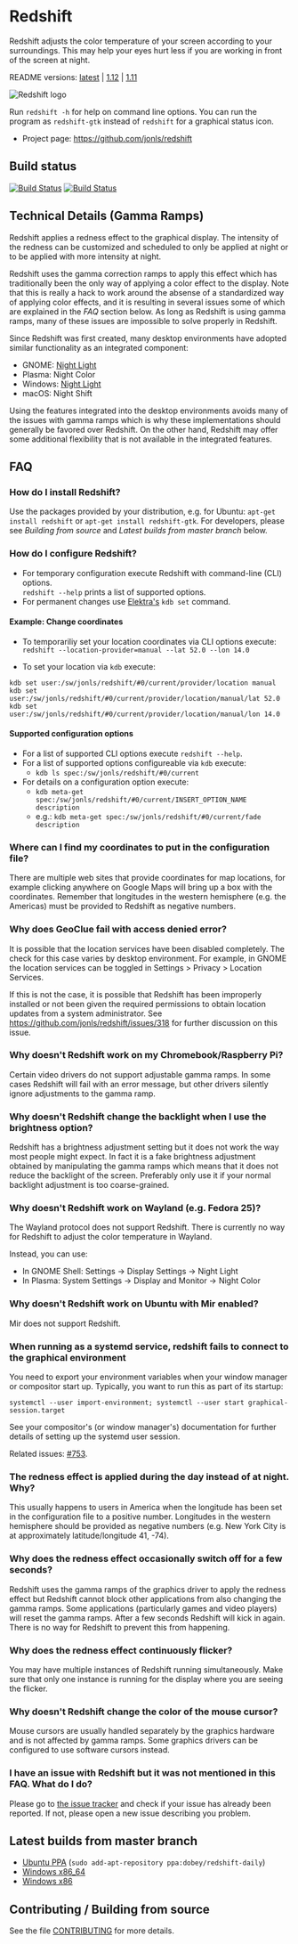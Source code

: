 
Redshift
========

Redshift adjusts the color temperature of your screen according to
your surroundings. This may help your eyes hurt less if you are
working in front of the screen at night.

README versions: [latest](https://github.com/jonls/redshift/blob/master/README.md) | [1.12](https://github.com/jonls/redshift/blob/v1.12/README.md) | [1.11](https://github.com/jonls/redshift/blob/v1.11/README.md)

![Redshift logo](http://jonls.dk/assets/redshift-icon-256.png)

Run `redshift -h` for help on command line options. You can run the program
as `redshift-gtk` instead of `redshift` for a graphical status icon.

* Project page: https://github.com/jonls/redshift

Build status
------------

[![Build Status](https://travis-ci.org/jonls/redshift.svg?branch=master)](https://travis-ci.org/jonls/redshift)
[![Build Status](https://ci.appveyor.com/api/projects/status/github/jonls/redshift?branch=master&svg=true)](https://ci.appveyor.com/project/jonls/redshift)

Technical Details (Gamma Ramps)
-------------------------------

Redshift applies a redness effect to the graphical display. The intensity of the redness can be customized and
scheduled to only be applied at night or to be applied with more intensity at night.

Redshift uses the gamma correction ramps to apply this effect which has traditionally been the only
way of applying a color effect to the display. Note that this is really a hack to work around the absense of a
standardized way of applying color effects, and it is resulting in several issues some of which are explained in
the _FAQ_ section below. As long as Redshift is using gamma ramps, many of these issues are impossible to solve properly
in Redshift.

Since Redshift was first created, many desktop environments have adopted similar functionality as an integrated
component:

- GNOME: [Night Light](https://www.gnome.org/news/2017/03/gnome-3-24-released/attachment/night-light/)
- Plasma: Night Color
- Windows: [Night Light](https://support.microsoft.com/en-us/help/4027563/windows-10-set-your-display-for-night-time)
- macOS: Night Shift

Using the features integrated into the desktop environments avoids many of the issues with gamma ramps which is why
these implementations should generally be favored over Redshift. On the other hand, Redshift may offer some additional
flexibility that is not available in the integrated features.

FAQ
---

### How do I install Redshift?

Use the packages provided by your distribution, e.g. for Ubuntu:
`apt-get install redshift` or `apt-get install redshift-gtk`. For developers,
please see _Building from source_ and _Latest builds from master branch_ below.

### How do I configure Redshift?

* For temporary configuration execute Redshift with command-line (CLI) options.  
  `redshift --help` prints a list of supported options.
* For permanent changes use [Elektra's](https://www.libelektra.org/home) `kdb set` command.
  
#### Example: Change coordinates
* To temporariliy set your location coordinates via CLI options execute:  
`redshift --location-provider=manual --lat 52.0 --lon 14.0`

* To set your location via `kdb` execute:

```
kdb set user:/sw/jonls/redshift/#0/current/provider/location manual
kdb set user:/sw/jonls/redshift/#0/current/provider/location/manual/lat 52.0
kdb set user:/sw/jonls/redshift/#0/current/provider/location/manual/lon 14.0
```

#### Supported configuration options
* For a list of supported CLI options execute `redshift --help`.
* For a list of supported options configureable via `kdb` execute:
  * `kdb ls spec:/sw/jonls/redshift/#0/current`
* For details on a configuration option execute:
  * `kdb meta-get spec:/sw/jonls/redshift/#0/current/INSERT_OPTION_NAME description`
  * e.g.: `kdb meta-get spec:/sw/jonls/redshift/#0/current/fade description`

### Where can I find my coordinates to put in the configuration file?

There are multiple web sites that provide coordinates for map locations, for
example clicking anywhere on Google Maps will bring up a box with the
coordinates. Remember that longitudes in the western hemisphere (e.g. the
Americas) must be provided to Redshift as negative numbers.

### Why does GeoClue fail with access denied error?

It is possible that the location services have been disabled completely. The
check for this case varies by desktop environment. For example, in GNOME the
location services can be toggled in Settings > Privacy > Location Services.

If this is not the case, it is possible that Redshift has been improperly
installed or not been given the required permissions to obtain location
updates from a system administrator. See
https://github.com/jonls/redshift/issues/318 for further discussion on this
issue.

### Why doesn't Redshift work on my Chromebook/Raspberry Pi?

Certain video drivers do not support adjustable gamma ramps. In some cases
Redshift will fail with an error message, but other drivers silently ignore
adjustments to the gamma ramp.

### Why doesn't Redshift change the backlight when I use the brightness option?

Redshift has a brightness adjustment setting but it does not work the way most
people might expect. In fact it is a fake brightness adjustment obtained by
manipulating the gamma ramps which means that it does not reduce the backlight
of the screen. Preferably only use it if your normal backlight adjustment is
too coarse-grained.

### Why doesn't Redshift work on Wayland (e.g. Fedora 25)?

The Wayland protocol does not support Redshift. There is currently no way for
Redshift to adjust the color temperature in Wayland.

Instead, you can use:

- In GNOME Shell: Settings → Display Settings → Night Light
- In Plasma: System Settings → Display and Monitor → Night Color

### Why doesn't Redshift work on Ubuntu with Mir enabled?

Mir does not support Redshift.

### When running as a systemd service, redshift fails to connect to the graphical environment

You need to export your environment variables when your window manager or
compositor start up. Typically, you want to run this as part of its startup:

    systemctl --user import-environment; systemctl --user start graphical-session.target

See your compositor's (or window manager's) documentation for further details
of setting up the systemd user session.

Related issues: [#753](https://github.com/jonls/redshift/pull/753).

### The redness effect is applied during the day instead of at night. Why?

This usually happens to users in America when the longitude has been set in the
configuration file to a positive number. Longitudes in the western hemisphere
should be provided as negative numbers (e.g. New York City is at approximately
latitude/longitude 41, -74).

### Why does the redness effect occasionally switch off for a few seconds?

Redshift uses the gamma ramps of the graphics driver to apply the redness
effect but Redshift cannot block other applications from also changing the
gamma ramps. Some applications (particularly games and video players) will
reset the gamma ramps. After a few seconds Redshift will kick in again. There
is no way for Redshift to prevent this from happening.

### Why does the redness effect continuously flicker?

You may have multiple instances of Redshift running simultaneously. Make sure
that only one instance is running for the display where you are seeing the
flicker.

### Why doesn't Redshift change the color of the mouse cursor?

Mouse cursors are usually handled separately by the graphics hardware and is
not affected by gamma ramps. Some graphics drivers can be configured to use
software cursors instead.

### I have an issue with Redshift but it was not mentioned in this FAQ. What do I do?

Please go to [the issue tracker](https://github.com/jonls/redshift/issues) and
check if your issue has already been reported. If not, please open a new issue
describing you problem.

Latest builds from master branch
--------------------------------

- [Ubuntu PPA](https://launchpad.net/~dobey/+archive/ubuntu/redshift-daily/+packages) (`sudo add-apt-repository ppa:dobey/redshift-daily`)
- [Windows x86_64](https://ci.appveyor.com/api/projects/jonls/redshift/artifacts/redshift-windows-x86_64.zip?branch=master&job=Environment%3A+arch%3Dx86_64&pr=false)
- [Windows x86](https://ci.appveyor.com/api/projects/jonls/redshift/artifacts/redshift-windows-i686.zip?branch=master&job=Environment%3A+arch%3Di686&pr=false)

Contributing / Building from source
-----------------------------------

See the file [CONTRIBUTING](CONTRIBUTING.md) for more details.
